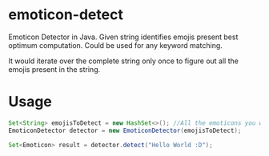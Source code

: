 # emoticon-detect
Emoticon Detector in Java. Given string identifies emojis present best optimum computation. Could be used for any keyword matching.

It would iterate over the complete string only once to figure out all the emojis present in the string.

# Usage
```java
Set<String> emojisToDetect = new HashSet<>(); //All the emoticons you want to detect 
EmoticonDetector detector = new EmoticonDetector(emojisToDetect);

Set<Emoticon> result = detector.detect("Hello World :D");
```
